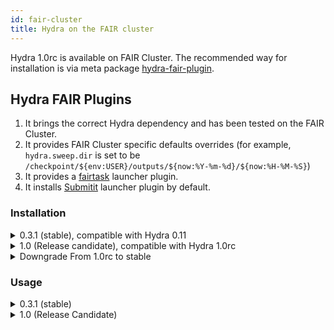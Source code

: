 ```yaml
---
id: fair-cluster
title: Hydra on the FAIR cluster
---
```


Hydra 1.0rc is available on FAIR Cluster. The recommended way for installation is via meta package [hydra-fair-plugin](https://github.com/fairinternal/hydra-fair-plugins).

## Hydra FAIR Plugins
1. It brings the correct Hydra dependency and has been tested on the FAIR Cluster.
2. It provides FAIR Cluster specific defaults overrides (for example, ```hydra.sweep.dir``` is set to be ```/checkpoint/${env:USER}/outputs/${now:%Y-%m-%d}/${now:%H-%M-%S}```)
3. It provides a [fairtask](https://github.com/fairinternal/fairtask) launcher plugin.
4. It installs [Submitit](https://github.com/facebookincubator/submitit) launcher plugin by default.

### Installation
<details>
<summary>0.3.1 (stable), compatible with Hydra 0.11</summary>

### Clean Install
 
```commandline
pip install hydra-fair-plugins
```

The dependency installed looks like
```commandline
$ pip freeze | grep hydra
hydra-core==0.11.3
hydra-fair-cluster==0.1.4
hydra-fair-plugins==0.3.1
hydra-fairtask==0.1.8
hydra-submitit==0.2.0
```
</details>

<details>
<summary>1.0 (Release candidate), compatible with Hydra 1.0rc</summary>

With [`Submitit`](https://github.com/facebookincubator/submitit) open sourced, the corresponding plugin has been moved [here](https://github.com/facebookresearch/hydra/tree/master/plugins/hydra_submitit_launcher). Read this [doc](/docs/plugins/submitit_launcher/) on installation/usage info.

### Clean Install
 
```commandline
pip install hydra-fair-plugins  --pre --upgrade --upgrade-strategy=eager
```

### Upgrade from stable
 
```commandline
# Remove legacy fair internal submitit launcher plugin
pip uninstall hydra-submitit -y
pip install hydra-fair-plugins  --pre --upgrade --upgrade-strategy=eager
```
Check out [Hydra documentation](/docs/plugins/submitit_launcher) for  more info on ```Submitit``` launcher plugin.


The depedency looks like 
```commandline
$ pip freeze | grep hydra
hydra-core==1.0.0rc1
hydra-fair-cluster==1.0.0rc1
hydra-fair-plugins==1.0.0rc1
hydra-fairtask==1.0.0rc1
hydra-submitit-launcher==1.0.0rc3
```

Please refer to [Hydra upgrades](/docs/upgrades/0.11_to_1.0/config_path_changes) on what changes are needed for your app for upgrading to Hydra 1.0
</details>

<details>
<summary>Downgrade From 1.0rc to stable</summary>

Downgrade to stable in case you run into issues and need to be unblocked immediately.
 
```commandline
pip freeze | grep hydra | xargs pip uninstall -y
pip install hydra-fair-plugins
```
</details>

### Usage

<details>
 <summary>0.3.1 (stable)</summary>
 
Once the plugins are installed, you can launch to the FAIR cluster by appending hydra/launcher=fairtask or hydra/launcher=submitit
for example:

```
 python my_app.py -m hydra/launcher=submitit db=mysql,postgresql
# or
 python my_app.py -m hydra/launcher=fairtask db=mysql,postgresql
```

Both hydra-submitit and hydra-fairtask are providing sensible defaults for their configuration ([Submitit](https://github.com/fairinternal/hydra-fair-plugins/blob/master/plugins/hydra-submitit/hydra_plugins/submitit/conf/hydra/launcher/submitit.yaml), [fairtask](https://github.com/fairinternal/hydra-fair-plugins/blob/master/plugins/hydra-fairtask/hydra_plugins/fairtask/conf/hydra/launcher/fairtask.yaml))

You can customize fairtask/submitit behavior much like you can customize anything else, from the command line or by overriding in your config file or composing in alternative launcher configuration.
You can view the Hydra config (which includes the config for submitit or fairtask) with this command:
```
python my_app.py hydra/launcher=submitit --cfg=hydra
```
</details>


<details>
 <summary>1.0 (Release Candidate)</summary>
 

For 1.0, ```fairtask``` usage remains the same. To use ```Submitit```, the command changes to:

```commandline
python my_app.py -m hydra/launcher=submitit_slurm db=mysql,postgresql
```

More info on ```Submitit``` launcher can be found [here](/docs/plugins/submitit_launcher)

</details>
